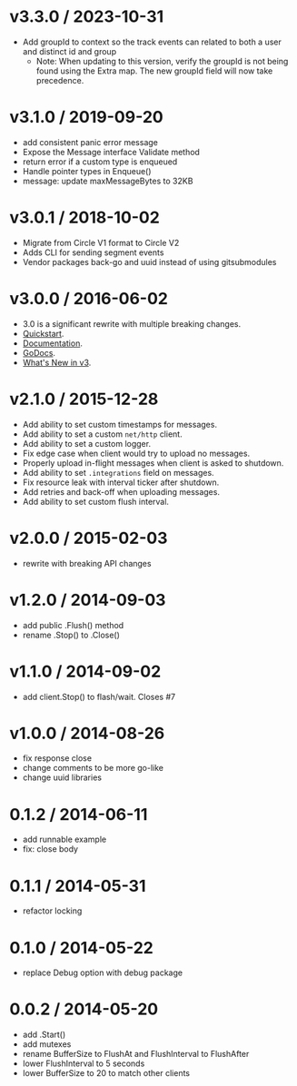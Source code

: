 v3.3.0 / 2023-10-31
===================

* Add groupId to context so the track events can related to both a user and distinct id and group
  * Note: When updating to this version, verify the groupId is not being found using the Extra map.  The new groupId field will now take precedence.

v3.1.0 / 2019-09-20
===================

  * add consistent panic error message
  * Expose the Message interface Validate method
  * return error if a custom type is enqueued
  * Handle pointer types in Enqueue()
  * message: update maxMessageBytes to 32KB

v3.0.1 / 2018-10-02
===================

* Migrate from Circle V1 format to Circle V2
* Adds CLI for sending segment events
* Vendor packages back-go and uuid instead of using gitsubmodules


v3.0.0 / 2016-06-02
===================

 * 3.0 is a significant rewrite with multiple breaking changes.
 * [Quickstart](https://segment.com/docs/sources/server/go/quickstart/).
 * [Documentation](https://segment.com/docs/sources/server/go/).
 * [GoDocs](https://godoc.org/gopkg.in/ht-sdks/events-sdk-go.v3).
 * [What's New in v3](https://segment.com/docs/sources/server/go/#what-s-new-in-v3).


v2.1.0 / 2015-12-28
===================

 * Add ability to set custom timestamps for messages.
 * Add ability to set a custom `net/http` client.
 * Add ability to set a custom logger.
 * Fix edge case when client would try to upload no messages.
 * Properly upload in-flight messages when client is asked to shutdown.
 * Add ability to set `.integrations` field on messages.
 * Fix resource leak with interval ticker after shutdown.
 * Add retries and back-off when uploading messages.
 * Add ability to set  custom flush interval.

v2.0.0 / 2015-02-03
===================

 * rewrite with breaking API changes

v1.2.0 / 2014-09-03
==================

 * add public .Flush() method
 * rename .Stop() to .Close()

v1.1.0 / 2014-09-02
==================

 * add client.Stop() to flash/wait. Closes #7

v1.0.0 / 2014-08-26
==================

 * fix response close
 * change comments to be more go-like
 * change uuid libraries

0.1.2 / 2014-06-11
==================

 * add runnable example
 * fix: close body

0.1.1 / 2014-05-31
==================

 * refactor locking

0.1.0 / 2014-05-22
==================

 * replace Debug option with debug package

0.0.2 / 2014-05-20
==================

 * add .Start()
 * add mutexes
 * rename BufferSize to FlushAt and FlushInterval to FlushAfter
 * lower FlushInterval to 5 seconds
 * lower BufferSize to 20 to match other clients
